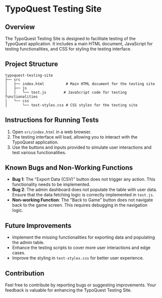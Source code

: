 # TypoQuest Testing Site

## Overview
The TypoQuest Testing Site is designed to facilitate testing of the TypoQuest application. It includes a main HTML document, JavaScript for testing functionalities, and CSS for styling the testing interface.

## Project Structure
```
typoquest-testing-site
├── src
│   ├── index.html          # Main HTML document for the testing site
│   ├── js
│   │   └── test.js        # JavaScript code for testing functionalities
│   └── css
│       └── test-styles.css # CSS styles for the testing site
```

## Instructions for Running Tests
1. Open `src/index.html` in a web browser.
2. The testing interface will load, allowing you to interact with the TypoQuest application.
3. Use the buttons and inputs provided to simulate user interactions and test various functionalities.

## Known Bugs and Non-Working Functions
- **Bug 1**: The "Export Data (CSV)" button does not trigger any action. This functionality needs to be implemented.
- **Bug 2**: The admin dashboard does not populate the table with user data. Ensure that the data fetching logic is correctly implemented in `test.js`.
- **Non-working Function**: The "Back to Game" button does not navigate back to the game screen. This requires debugging in the navigation logic.

## Future Improvements
- Implement the missing functionalities for exporting data and populating the admin table.
- Enhance the testing scripts to cover more user interactions and edge cases.
- Improve the styling in `test-styles.css` for better user experience.

## Contribution
Feel free to contribute by reporting bugs or suggesting improvements. Your feedback is valuable for enhancing the TypoQuest Testing Site.